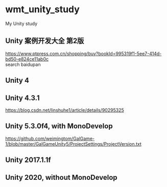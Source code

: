 # wmt_unity_study
My Unity study

## Unity 案例开发大全 第2版  
https://www.ptpress.com.cn/shopping/buy?bookId=995319f1-5ee7-414d-bd50-e824ce11ab0c  
search baidupan  

## Unity 4  

## Unity 4.3.1  
https://blog.csdn.net/linshuhe1/article/details/90295325  

## Unity 5.3.0f4, with MonoDevelop    
https://github.com/weimingtom/GalGame-1/blob/master/GalGameUnity5/ProjectSettings/ProjectVersion.txt  

## Unity 2017.1.1f  

## Unity 2020, without MonoDevelop    
